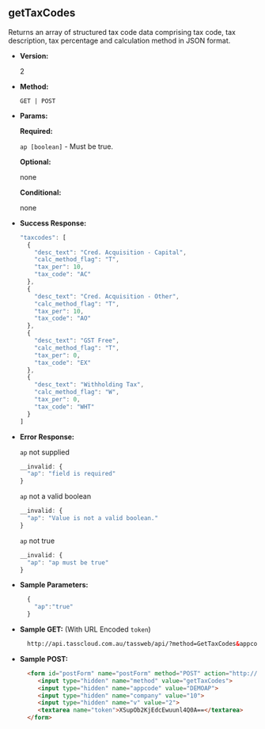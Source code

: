 **getTaxCodes**
----
  Returns an array of structured tax code data comprising tax code, tax description, tax percentage and calculation method in JSON format.

* **Version:**

  2

* **Method:**

  `GET | POST`
  
*  **Params:**

   **Required:**
 
   `ap [boolean]` - Must be true.

   **Optional:**

   none

   **Conditional:**

   none

* **Success Response:**

    ```javascript
    "taxcodes": [
      {
        "desc_text": "Cred. Acquisition - Capital",
        "calc_method_flag": "T",
        "tax_per": 10,
        "tax_code": "AC"
      },
      {
        "desc_text": "Cred. Acquisition - Other",
        "calc_method_flag": "T",
        "tax_per": 10,
        "tax_code": "AO"
      },
      {
        "desc_text": "GST Free",
        "calc_method_flag": "T",
        "tax_per": 0,
        "tax_code": "EX"
      },
      {
        "desc_text": "Withholding Tax",
        "calc_method_flag": "W",
        "tax_per": 0,
        "tax_code": "WHT"
      }
    ]
    ```
 
* **Error Response:**

    `ap` not supplied
    ```javascript
    __invalid: {
      "ap": "field is required"
    }
    ```
    
    `ap` not a valid boolean
    ```javascript
    __invalid: {
      "ap": "Value is not a valid boolean."
    }
    ```
    
    `ap` not true
    ```javascript
    __invalid: {
      "ap": "ap must be true"
    }
    ```
    
* **Sample Parameters:**

  ```javascript
    { 
      "ap":"true"
    }
  ```

* **Sample GET:** (With URL Encoded `token`)

  ```HTML
    http://api.tasscloud.com.au/tassweb/api/?method=GetTaxCodes&appcode=DEMOAP&company=10&v=2&token=XSupOb2KjEdcEwuunl4Q0A%3D%3D
  ```
  
* **Sample POST:**

  ```HTML
    <form id="postForm" name="postForm" method="POST" action="http://api.tasscloud.com.au/tassweb/api/">
       <input type="hidden" name="method" value="getTaxCodes">
       <input type="hidden" name="appcode" value="DEMOAP">
       <input type="hidden" name="company" value="10">
       <input type="hidden" name="v" value="2">
       <textarea name="token">XSupOb2KjEdcEwuunl4Q0A==</textarea>
    </form>
  ```
